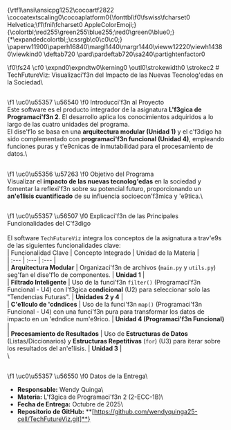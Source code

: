 {\rtf1\ansi\ansicpg1252\cocoartf2822
\cocoatextscaling0\cocoaplatform0{\fonttbl\f0\fswiss\fcharset0 Helvetica;\f1\fnil\fcharset0 AppleColorEmoji;}
{\colortbl;\red255\green255\blue255;\red0\green0\blue0;}
{\*\expandedcolortbl;;\cssrgb\c0\c0\c0;}
\paperw11900\paperh16840\margl1440\margr1440\vieww12220\viewh14380\viewkind0
\deftab720
\pard\pardeftab720\sa240\partightenfactor0

\f0\fs24 \cf0 \expnd0\expndtw0\kerning0
\outl0\strokewidth0 \strokec2 # TechFutureViz: Visualizaci\'f3n del Impacto de las Nuevas Tecnolog\'edas en la Sociedad\
## 
\f1 \uc0\u55357 \u56540 
\f0  Introducci\'f3n al Proyecto\
Este software es el producto integrador de la asignatura **L\'f3gica de Programaci\'f3n 2**. El desarrollo aplica los conocimientos adquiridos a lo largo de las cuatro unidades del programa.\
El dise\'f1o se basa en una **arquitectura modular (Unidad 1)** y el c\'f3digo ha sido complementado con **programaci\'f3n funcional (Unidad 4)**, empleando funciones puras y t\'e9cnicas de inmutabilidad para el procesamiento de datos.\
## 
\f1 \uc0\u55356 \u57263 
\f0  Objetivo del Programa\
Visualizar el **impacto de las nuevas tecnolog\'edas** en la sociedad y fomentar la reflexi\'f3n sobre su potencial futuro, proporcionando un **an\'e1lisis cuantificado** de su influencia socioecon\'f3mica y \'e9tica.\
## 
\f1 \uc0\u55357 \u56507 
\f0  Explicaci\'f3n de las Principales Funcionalidades del C\'f3digo\
\
El software `TechFutureViz` integra los conceptos de la asignatura a trav\'e9s de las siguientes funcionalidades clave:\
| Funcionalidad Clave | Concepto Integrado | Unidad de la Materia |\
| :--- | :--- | :--- |\
| **Arquitectura Modular** | Organizaci\'f3n de archivos (`main.py` y `utils.py`) seg\'fan el dise\'f1o de componentes. | **Unidad 1** |\
| **Filtrado Inteligente** | Uso de la funci\'f3n `filter()` (Programaci\'f3n Funcional - U4) con l\'f3gica **condicional** (U2) para seleccionar solo las "Tendencias Futuras". | **Unidades 2 y 4** |\
| **C\'e1lculo de \'cdndices** | Uso de la funci\'f3n `map()` (Programaci\'f3n Funcional - U4) con una funci\'f3n pura para transformar los datos de impacto en un \'edndice num\'e9rico. | **Unidad 4 (Programaci\'f3n Funcional)** |\
| **Procesamiento de Resultados** | Uso de **Estructuras de Datos** (Listas/Diccionarios) y **Estructuras Repetitivas** (`for`) (U3) para iterar sobre los resultados del an\'e1lisis. | **Unidad 3** |\
\
## 
\f1 \uc0\u55357 \u56550 
\f0  Datos de la Entrega\
* **Responsable:** Wendy Quinga\
* **Materia:** L\'f3gica de Programaci\'f3n 2 (2-ECC-1B)\
* **Fecha de Entrega:** Octubre de 2025\
* **Repositorio de GitHub:** **[https://github.com/wendyquinga25-cell/TechFutureViz.git]**}